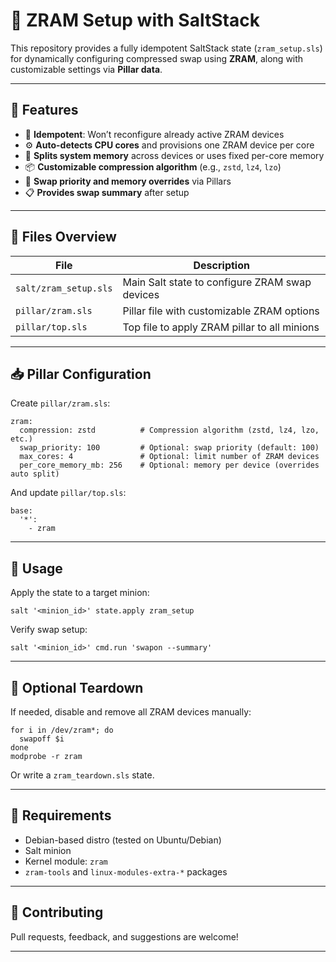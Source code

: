 # 🔧 ZRAM Setup with SaltStack

This repository provides a fully idempotent SaltStack state (`zram_setup.sls`) for dynamically configuring compressed swap using **ZRAM**, along with customizable settings via **Pillar data**.

---

## 🚀 Features

- 📌 **Idempotent**: Won’t reconfigure already active ZRAM devices
- ⚙️ **Auto-detects CPU cores** and provisions one ZRAM device per core
- 🧠 **Splits system memory** across devices or uses fixed per-core memory
- 📦 **Customizable compression algorithm** (e.g., `zstd`, `lz4`, `lzo`)
- 🔧 **Swap priority and memory overrides** via Pillars
- 📋 **Provides swap summary** after setup

---

## 📁 Files Overview

| File | Description |
|------|-------------|
| `salt/zram_setup.sls` | Main Salt state to configure ZRAM swap devices |
| `pillar/zram.sls` | Pillar file with customizable ZRAM options |
| `pillar/top.sls` | Top file to apply ZRAM pillar to all minions |

---

## 📥 Pillar Configuration

Create `pillar/zram.sls`:

```
zram:
  compression: zstd          # Compression algorithm (zstd, lz4, lzo, etc.)
  swap_priority: 100         # Optional: swap priority (default: 100)
  max_cores: 4               # Optional: limit number of ZRAM devices
  per_core_memory_mb: 256    # Optional: memory per device (overrides auto split)
```

And update `pillar/top.sls`:

```
base:
  '*':
    - zram
```

---

## 🧪 Usage

Apply the state to a target minion:

```
salt '<minion_id>' state.apply zram_setup
```

Verify swap setup:

```
salt '<minion_id>' cmd.run 'swapon --summary'
```

---

## 🧹 Optional Teardown

If needed, disable and remove all ZRAM devices manually:

```
for i in /dev/zram*; do
  swapoff $i
done
modprobe -r zram
```

Or write a `zram_teardown.sls` state.

---

## 🧱 Requirements

- Debian-based distro (tested on Ubuntu/Debian)
- Salt minion
- Kernel module: `zram`
- `zram-tools` and `linux-modules-extra-*` packages

---

## 🤝 Contributing

Pull requests, feedback, and suggestions are welcome!

---
